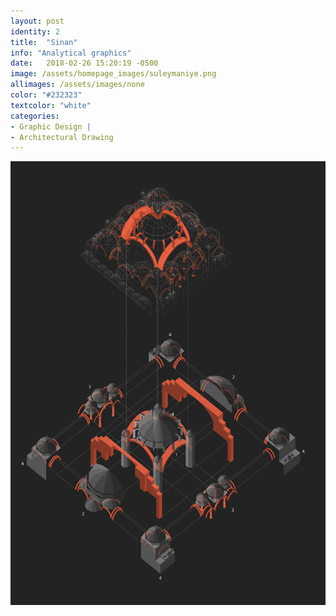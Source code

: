 ```yaml
---
layout: post
identity: 2
title:  "Sinan"
info: "Analytical graphics"
date:   2018-02-26 15:20:19 -0500
image: /assets/homepage_images/suleymaniye.png
allimages: /assets/images/none
color: "#232323"
textcolor: "white"
categories:
- Graphic Design |
- Architectural Drawing
---
```



  


<img class="post-images" src="/assets/images/suleymaniye/sinan.jpg">